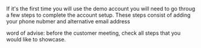 If it's the first time you will use the demo account you will need to go throug a few steps to complete the account setup.
These steps consist of adding your phone nubmer and alternative email address

word of advise: before the customer meeting, check all steps that you would like to showcase.
